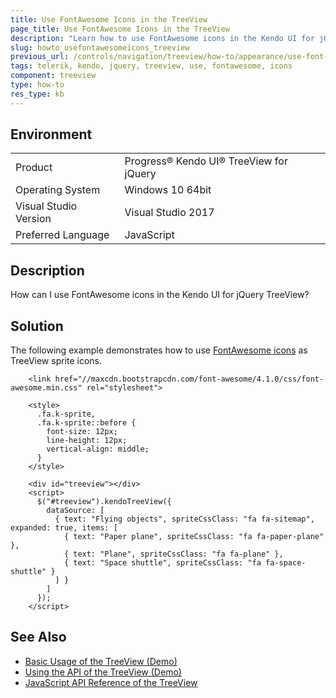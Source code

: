 ```yaml
---
title: Use FontAwesome Icons in the TreeView
page_title: Use FontAwesome Icons in the TreeView
description: "Learn how to use FontAwesome icons in the Kendo UI for jQuery TreeView component."
slug: howto_usefontawesomeicons_treeview
previous_url: /controls/navigation/treeview/how-to/appearance/use-font-awesome-icons
tags: telerik, kendo, jquery, treeview, use, fontawesome, icons
component: treeview
type: how-to
res_type: kb
---
```


## Environment

<table>
 <tr>
  <td>Product</td>
  <td>Progress® Kendo UI® TreeView for jQuery</td>
 </tr>
 <tr>
  <td>Operating System</td>
  <td>Windows 10 64bit</td>
 </tr>
 <tr>
  <td>Visual Studio Version</td>
  <td>Visual Studio 2017</td>
 </tr>
 <tr>
  <td>Preferred Language</td>
  <td>JavaScript</td>
 </tr>
</table>

## Description

How can I use FontAwesome icons in the Kendo UI for jQuery TreeView?

## Solution

The following example demonstrates how to use [FontAwesome icons](https://github.com/FortAwesome/Font-Awesome) as TreeView sprite icons.

```dojo
    <link href="//maxcdn.bootstrapcdn.com/font-awesome/4.1.0/css/font-awesome.min.css" rel="stylesheet">

    <style>
      .fa.k-sprite,
      .fa.k-sprite::before {
        font-size: 12px;
        line-height: 12px;
        vertical-align: middle;
      }
    </style>

    <div id="treeview"></div>
    <script>
      $("#treeview").kendoTreeView({
        dataSource: [
          { text: "Flying objects", spriteCssClass: "fa fa-sitemap", expanded: true, items: [
            { text: "Paper plane", spriteCssClass: "fa fa-paper-plane" },
            { text: "Plane", spriteCssClass: "fa fa-plane" },
            { text: "Space shuttle", spriteCssClass: "fa fa-space-shuttle" }
          ] }
        ]
      });
    </script>
```

## See Also

* [Basic Usage of the TreeView (Demo)](https://demos.telerik.com/kendo-ui/treeview/index)
* [Using the API of the TreeView (Demo)](https://demos.telerik.com/kendo-ui/treeview/api)
* [JavaScript API Reference of the TreeView](/api/javascript/ui/treeview)
